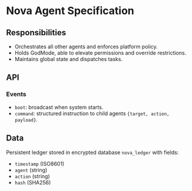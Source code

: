 # Nova Agent Specification

## Responsibilities
- Orchestrates all other agents and enforces platform policy.
- Holds GodMode, able to elevate permissions and override restrictions.
- Maintains global state and dispatches tasks.

## API
### Events
- `boot`: broadcast when system starts.
- `command`: structured instruction to child agents `{target, action, payload}`.

## Data
Persistent ledger stored in encrypted database `nova_ledger` with fields:
- `timestamp` (ISO8601)
- `agent` (string)
- `action` (string)
- `hash` (SHA256)
